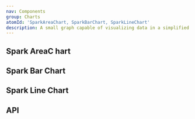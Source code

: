 ```yaml
---
nav: Components
group: Charts
atomId: 'SparkAreaChart, SparkBarChart, SparkLineChart'
description: A small graph capable of visualizing data in a simplified form.
---
```


## Spark AreaC hart

<code src="./demos/SparkAreaChart.tsx" center></code>

## Spark Bar Chart

<code src="./demos/SparkBarChart.tsx" center></code>

## Spark Line Chart

<code src="./demos/SparkLineChart.tsx" center></code>

## API

<API></API>
